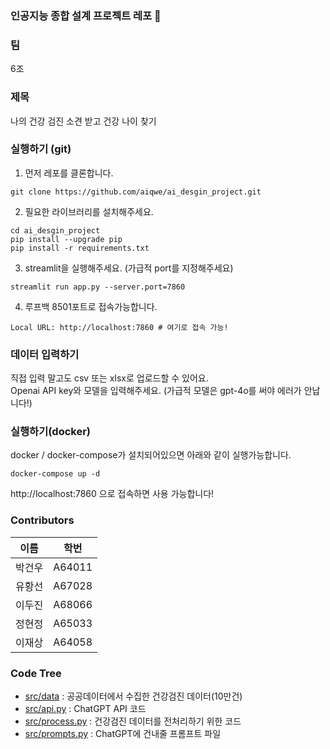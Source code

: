 ### 인공지능 종합 설계 프로젝트 레포 🚀

### 팀
6조

### 제목
나의 건강 검진 소견 받고 건강 나이 찾기

### 실행하기 (git)
1. 먼저 레포를 클론합니다.
```shell
git clone https://github.com/aiqwe/ai_desgin_project.git
```
2. 필요한 라이브러리를 설치해주세요.
```shell
cd ai_desgin_project
pip install --upgrade pip
pip install -r requirements.txt
```
3. streamlit을 실행해주세요. (가급적 port를 지정해주세요)
```shell
streamlit run app.py --server.port=7860
```
4. 루프백 8501포트로 접속가능합니다.
```shell
Local URL: http://localhost:7860 # 여기로 접속 가능!
```
### 데이터 입력하기
직접 입력 말고도 csv 또는 xlsx로 업로드할 수 있어요.  
Openai API key와 모델을 입력해주세요.
(가급적 모델은 gpt-4o를 써야 에러가 안납니다!)

### 실행하기(docker)
docker / docker-compose가 설치되어있으면 아래와 같이 실행가능합니다.
```shell
docker-compose up -d
```
http://localhost:7860 으로 접속하면 사용 가능합니다!


### Contributors
| 이름  | 학번     |
|-----|--------|
| 박건우 | A64011 |
| 유황선 | A67028 |
| 이두진 | A68066 |
| 정현정 | A65033 |
| 이재상 | A64058 |

### Code Tree
+ [src/data](src/data) : 공공데이터에서 수집한 건강검진 데이터(10만건)
+ [src/api.py](src/api.py) : ChatGPT API 코드
+ [src/process.py](src/process.py) : 건강검진 데이터를 전처리하기 위한 코드
+ [src/prompts.py](src/prompts.py) : ChatGPT에 건내줄 프롬프트 파일
